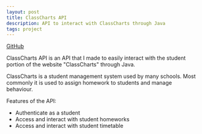 ```yaml
---
layout: post
title: ClassCharts API
description: API to interact with ClassCharts through Java
tags: project
---
```


[GitHub](https://github.com/Ben-D-Anderson/ClassCharts-API)

ClassCharts API is an API that I made to easily interact with the student portion of the website "ClassCharts" through Java.

ClassCharts is a student management system used by many schools. Most commonly it is used to assign homework to students and manage behaviour.
<br />

Features of the API:
- Authenticate as a student
- Access and interact with student homeworks
- Access and interact with student timetable
